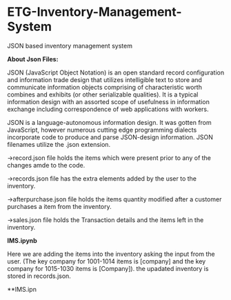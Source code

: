 # ETG-Inventory-Management-System
JSON based inventory management system

**About Json Files:**

JSON (JavaScript Object Notation) is an open standard record configuration and information trade design that utilizes intelligible text to store and communicate information objects comprising of characteristic worth combines and exhibits (or other serializable qualities). It is a typical information design with an assorted scope of usefulness in information exchange including correspondence of web applications with workers. 

JSON is a language-autonomous information design. It was gotten from JavaScript, however numerous cutting edge programming dialects incorporate code to produce and parse JSON-design information. JSON filenames utilize the .json extension.

->record.json file holds the items which were present prior to any of the changes amde to the code.

->records.json file has the extra elements added by the user to the inventory.

->afterpurchase.json file holds the items quantity modified after a customer purchases a item from the inventory.

->sales.json file holds the Transaction details and the items left in the inventory.


**IMS.ipynb**

Here we are adding the items into the inventory asking the input from the user. (The key company for 1001-1014 items is [company] and the key company for 1015-1030 items is [Company]). the upadated inventory is stored in records.json.

**IMS.ipn


